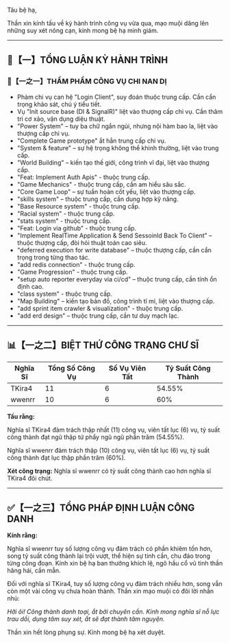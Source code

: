 Tâu bệ hạ,

Thần xin kính tấu về kỳ hành trình công vụ vừa qua, mạo muội dâng lên những suy xét nông cạn, kính mong bệ hạ minh giám.

---

## 🧾【一】TỔNG LUẬN KỲ HÀNH TRÌNH

### 🧠【一之一】THẨM PHẨM CÔNG VỤ CHI NAN DỊ

- Phàm chi vụ can hệ "Login Client", suy đoán thuộc trung cấp. Cần cẩn trọng khảo sát, chú ý tiểu tiết.
- Vụ "Init source base (DI & SignalR)" liệt vào thượng cấp chi vụ. Cần thâm tri cơ xảo, vận dụng diệu thuật.
- "Power System" – tuy ba chữ ngắn ngủi, nhưng nội hàm bao la, liệt vào thượng cấp chi vụ.
- "Complete Game prototype" ắt hẳn trung cấp chi vụ.
- "System & feature" – sự hệ trọng không thể khinh thường, liệt vào trung cấp.
- "World Building" – kiến tạo thế giới, công trình vĩ đại, liệt vào thượng cấp.
- "Feat: Implement Auth Apis" - thuộc trung cấp.
- "Game Mechanics" - thuộc trung cấp, cần am hiểu sâu sắc.
- "Core Game Loop" – sự tuần hoàn cốt yếu, liệt vào thượng cấp.
- "skills system" – thuộc trung cấp, cần dung hợp kỹ năng.
- "Base Resource system" - thuộc trung cấp.
- "Racial system" - thuộc trung cấp.
- "stats system" - thuộc trung cấp.
- "Feat: Login via github" - thuộc trung cấp.
- "Implement RealTime Application & Send SessoinId Back To Client" – thuộc thượng cấp, đòi hỏi thuật toán cao siêu.
- "deferred execution for write database" – thuộc thượng cấp, cần cẩn trọng trong từng thao tác.
- "add redis connection" - thuộc trung cấp.
- "Game Progression" - thuộc trung cấp.
- "setup auto reporter everyday via ci/cd" – thuộc trung cấp, cần tính ổn định cao.
- "class system" - thuộc trung cấp.
- "Map Building" – kiến tạo bản đồ, công trình tỉ mỉ, liệt vào thượng cấp.
- "add sprint item crawler & visualization" - thuộc trung cấp.
- "add erd design" – thuộc trung cấp, cần tư duy mạch lạc.

---

## 📊【一之二】BIỆT THỨ CÔNG TRẠNG CHƯ SĨ

| Nghĩa Sĩ    | Tổng Số Công Vụ | Số Vụ Viên Tất | Tỷ Suất Công Thành |
| ----------- | ------------- | ------------- | --------------- |
| TKira4      | 11            | 6             | 54.55%          |
| wwenrr      | 10            | 6             | 60%             |

**Tấu rằng:**

Nghĩa sĩ TKira4 đảm trách thập nhất (11) công vụ, viên tất lục (6) vụ, tỷ suất công thành đạt ngũ thập tứ phẩy ngũ ngũ phần trăm (54.55%).

Nghĩa sĩ wwenrr đảm trách thập (10) công vụ, viên tất lục (6) vụ, tỷ suất công thành đạt lục thập phần trăm (60%).

**Xét công trạng:** Nghĩa sĩ wwenrr có tỷ suất công thành cao hơn nghĩa sĩ TKira4 đôi chút.

---

## ✅【一之三】TỔNG PHÁP ĐỊNH LUẬN CÔNG DANH

**Kính rằng:**

Nghĩa sĩ wwenrr tuy số lượng công vụ đảm trách có phần khiêm tốn hơn, song tỷ suất công thành lại trội vượt, thể hiện sự tinh cần, chu đáo trong từng công đoạn. Kính xin bệ hạ ban thưởng khích lệ, ngõ hầu cổ vũ tinh thần hăng hái, cần mẫn.

Đối với nghĩa sĩ TKira4, tuy số lượng công vụ đảm trách nhiều hơn, song vẫn còn một vài công vụ chưa hoàn thành. Thần xin mạo muội có đôi lời nhắn nhủ:

*Hỡi ôi! Công thành danh toại, ắt bởi chuyên cần. Kính mong nghĩa sĩ nỗ lực trau dồi, dụng tâm suy xét, ắt sẽ đạt thành tâm nguyện.*

Thần xin hết lòng phụng sự. Kính mong bệ hạ xét duyệt.
